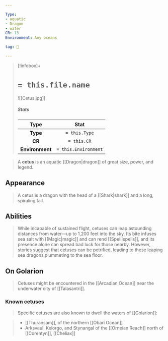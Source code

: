 ```yaml
---

Type:
- aquatic
- Dragon
- water
CR: 13
Environment: Any oceans

tag: 👹

---
```


> [!infobox]+
> #  `= this.file.name`
> ![[Cetus.jpg]]
> ##### Stats
> Type | Stat |
> :---:|:---:|
> **Type** | `= this.Type` |
> **CR** | `= this.CR` |
> **Environment** | `= this.Environment` |



> A **cetus** is an aquatic [[Dragon|dragon]] of great size, power, and legend.



## Appearance

> A cetus is a dragon with the head of a [[Shark|shark]] and a long, spiraling tail.


## Abilities

> While incapable of sustained flight, cetuses can leap astounding distances from water—up to 1,200 feet into the sky. Its bite infuses sea salt with [[Magic|magic]] and can rend [[Spell|spells]], and its presence alone can spread bad luck for those nearby.
> However, stories suggest that cetuses can be petrified, leading to these leaping sea dragons plummeting to the sea floor.


## On Golarion

> Cetuses might be encountered in the [[Arcadian Ocean]] near the underwater city of [[Talasantri]].


### Known cetuses

> Specific cetuses are also known to dwell the waters of [[Golarion]]:

> - [[Thuransam]], of the northern [[Obari Ocean]]
> - Arksvaul, Kelorgo, and Stynangal of the [[Orneian Reach]] north of [[Corentyn]], [[Cheliax]]







